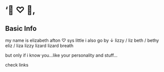 # ‘🐇 ♡ 🌸‚
## Basic Info
my name is elizabeth afton ♡ sys little
i also go by ↓
lizzy / liz
beth / bethy
eliz / liza
lizzy lizard
lizard breath

but only if i know you...like your personality and stuff...

check links
